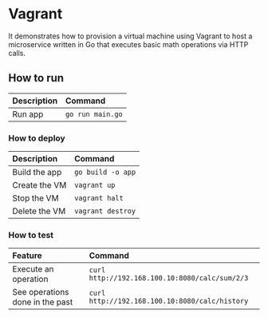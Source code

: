 # Vagrant

It demonstrates how to provision a virtual machine using Vagrant to host a microservice written in Go that executes basic math operations via HTTP calls.

## How to run

| Description | Command |
| :--- | :--- |
| Run app | `go run main.go` |

### How to deploy

| Description | Command |
| :--- | :--- |
| Build the app | `go build -o app` |
| Create the VM | `vagrant up` |
| Stop the VM | `vagrant halt` |
| Delete the VM | `vagrant destroy` |

### How to test

| Feature | Command |
| :--- | :--- |
| Execute an operation | `curl http://192.168.100.10:8080/calc/sum/2/3` |
| See operations done in the past | `curl http://192.168.100.10:8080/calc/history` |
